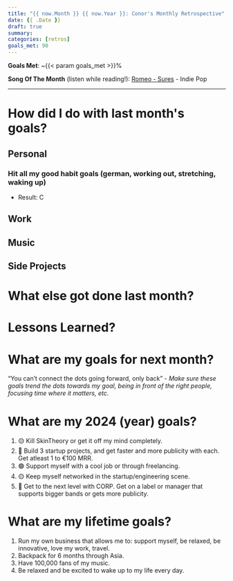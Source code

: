 ```yaml
---
title: "{{ now.Month }} {{ now.Year }}: Conor's Monthly Retrospective"
date: {{ .Date }}
draft: true
summary: 
categories: [retros]
goals_met: 90
---
```


**Goals Met**: ~{{< param goals_met >}}%

**Song Of The Month** (listen while reading!): [Romeo - Sures](https://open.spotify.com/track/6ZSGoZs9xYZyShF3o4o7el?si=725eb7e25d5944c2) - Indie Pop

---

# How did I do with last month's goals?

## Personal
### Hit all my good habit goals (german, working out, stretching, waking up)
- Result: C

## Work
## Music
## Side Projects

# What else got done last month?

# Lessons Learned?

# What are my goals for next month?

“You can’t connect the dots going forward, only back” *- Make sure these goals trend the dots towards my goal, being in front of the right people, focusing time where it matters, etc.*

# What are my 2024 (year) goals?

1. 🟡 Kill SkinTheory or get it off my mind completely.
2. 🔴 Build 3 startup projects, and get faster and more publicity with each. Get atleast 1 to €100 MRR.
3. 🟢 Support myself with a cool job or through freelancing.
4. 🟡 Keep myself networked in the startup/engineering scene.
5. 🔴 Get to the next level with CORP. Get on a label or manager that supports bigger bands or gets more publicity.

# What are my lifetime goals?

1. Run my own business that allows me to: support myself, be relaxed, be innovative, love my work, travel.
2. Backpack for 6 months through Asia.
3. Have 100,000 fans of my music.
4. Be relaxed and be excited to wake up to my life every day.